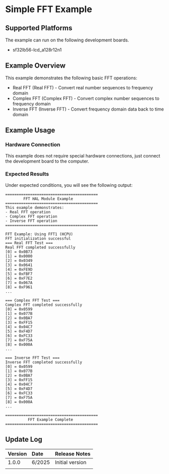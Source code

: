 # Simple FFT Example

## Supported Platforms
The example can run on the following development boards.
- sf32lb56-lcd_a128r12n1

## Example Overview

This example demonstrates the following basic FFT operations:
- Real FFT (Real FFT) - Convert real number sequences to frequency domain
- Complex FFT (Complex FFT) - Convert complex number sequences to frequency domain  
- Inverse FFT (Inverse FFT) - Convert frequency domain data back to time domain

## Example Usage

### Hardware Connection
This example does not require special hardware connections, just connect the development board to the computer.

### Expected Results

Under expected conditions, you will see the following output:

```log
=========================================
        FFT HAL Module Example          
=========================================
This example demonstrates:
- Real FFT operation
- Complex FFT operation
- Inverse FFT operation
=========================================

FFT Example: Using FFT1 (HCPU)
FFT initialization successful
=== Real FFT Test ===
Real FFT completed successfully
[0] = 0x0B73
[1] = 0x0000
[2] = 0x0349
[3] = 0x0641
[4] = 0xFE9D
[5] = 0xFBF7
[6] = 0xF7E2
[7] = 0x067A
[8] = 0xF961
...

=== Complex FFT Test ===
Complex FFT completed successfully
[0] = 0x0599
[1] = 0x077B
[2] = 0x0BA7
[3] = 0xFF15
[4] = 0x04C7
[5] = 0xF4D7
[6] = 0xFC33
[7] = 0xF75A
[8] = 0x000A
...

=== Inverse FFT Test ===
Inverse FFT completed successfully
[0] = 0x0599
[1] = 0x077B
[2] = 0x0BA7
[3] = 0xFF15
[4] = 0x04C7
[5] = 0xF4D7
[6] = 0xFC33
[7] = 0xF75A
[8] = 0x000A
...

=========================================
          FFT Example Complete          
=========================================
```

## Update Log
|Version  |Date    |Release Notes |
|:---  |:---    |:---    |
|1.0.0 |6/2025 |Initial version |
|      |        |        |
